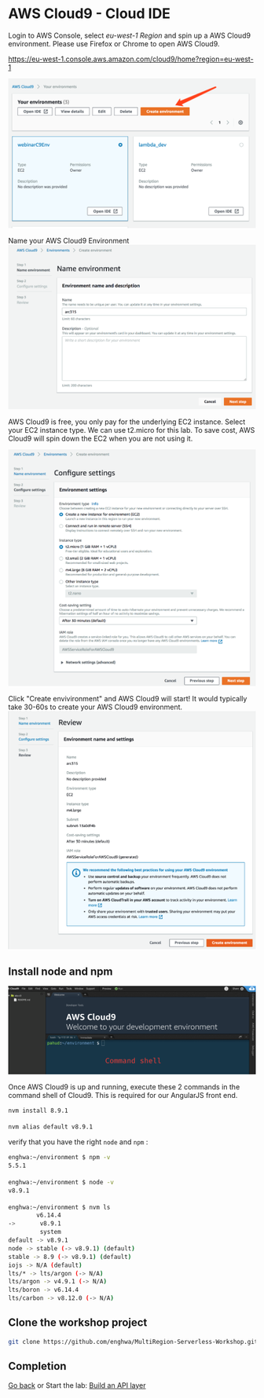 # AWS Cloud9 - Cloud IDE

Login to AWS Console, select *eu-west-1 Region* and spin up a AWS Cloud9 environment. Please use Firefox or Chrome to open AWS Cloud9. 

https://eu-west-1.console.aws.amazon.com/cloud9/home?region=eu-west-1 

![Create AWS Cloud9](images/00-c9-01.png)

Name your AWS Cloud9 Environment
![Create AWS Cloud9](images/00-c9-02.png)

AWS Cloud9 is free, you only pay for the underlying EC2 instance. Select your EC2 instance type. We can use t2.micro for this lab. To save cost, AWS Cloud9 will spin down the EC2 when you are not using it.

![Create AWS Cloud9](images/00-c9-03.png)

Click "Create envivironment" and AWS Cloud9 will start! It would typically take 30-60s to create your AWS Cloud9 environment.
![Create AWS Cloud9](images/00-c9-04.png)

## Install node and npm 

![Create AWS Cloud9](images/00-c9-05.png)

Once AWS Cloud9 is up and running, execute these 2 commands in the command shell of Cloud9. This is required for our AngularJS front end.

```bash
nvm install 8.9.1

nvm alias default v8.9.1

```

verify that you have the right `node` and `npm` :

```bash
enghwa:~/environment $ npm -v
5.5.1

enghwa:~/environment $ node -v
v8.9.1

enghwa:~/environment $ nvm ls
        v6.14.4  
->       v8.9.1  
         system  
default -> v8.9.1
node -> stable (-> v8.9.1) (default)
stable -> 8.9 (-> v8.9.1) (default)
iojs -> N/A (default)
lts/* -> lts/argon (-> N/A)
lts/argon -> v4.9.1 (-> N/A)
lts/boron -> v6.14.4
lts/carbon -> v8.12.0 (-> N/A)

```

## Clone the workshop project
```bash
git clone https://github.com/enghwa/MultiRegion-Serverless-Workshop.git

```

## Completion
[Go back](README.md) or
Start the lab: [Build an API layer](1_API/README.md)
